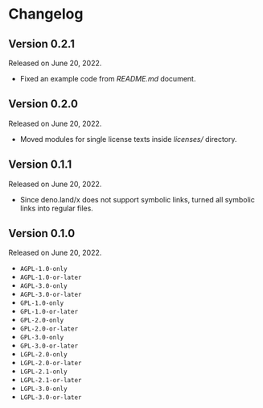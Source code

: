 Changelog
=========

Version 0.2.1
-------------

Released on June 20, 2022.

 -  Fixed an example code from *README.md* document.


Version 0.2.0
-------------

Released on June 20, 2022.

 -  Moved modules for single license texts inside *licenses/* directory.


Version 0.1.1
-------------

Released on June 20, 2022.

 -  Since deno.land/x does not support symbolic links, turned all symbolic links
    into regular files.


Version 0.1.0
-------------

Released on June 20, 2022.

 -  `AGPL-1.0-only`
 -  `AGPL-1.0-or-later`
 -  `AGPL-3.0-only`
 -  `AGPL-3.0-or-later`
 -  `GPL-1.0-only`
 -  `GPL-1.0-or-later`
 -  `GPL-2.0-only`
 -  `GPL-2.0-or-later`
 -  `GPL-3.0-only`
 -  `GPL-3.0-or-later`
 -  `LGPL-2.0-only`
 -  `LGPL-2.0-or-later`
 -  `LGPL-2.1-only`
 -  `LGPL-2.1-or-later`
 -  `LGPL-3.0-only`
 -  `LGPL-3.0-or-later`
